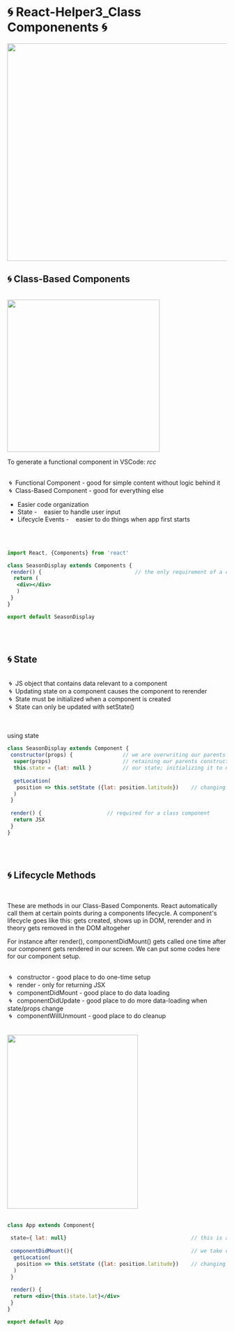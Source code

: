 # 🌀 React-Helper3_Class Componenents 🌀

<img src="https://sunscrapers.com/blog/wp-content/uploads/2018/11/1__DOHv30w-0eI-Ysz5U47Yg.png" height=500 width=900>

<h2>🌀 Class-Based Components</h2>
<br>
 <img src="https://www.techdiagonal.com/wp-content/uploads/2019/08/React-components-blog-image.jpg" height=350 width=350> 
<br>

To generate a functional component in VSCode: <em>rcc</em>
<br>
<br>


&nbsp;🌀&nbsp; Functional Component - good for simple content without logic behind it <br>
&nbsp;🌀&nbsp; Class-Based Component - good for everything else


<ul>
 <li>Easier code organization</li>
 <li>State - &nbsp;&nbsp; easier to handle user input</li>
 <li>Lifecycle Events - &nbsp;&nbsp;  easier to do things when app first starts</li>
</ul>
<br>
<br>

```jsx
import React, {Components} from 'react'

class SeasonDisplay extends Components {
 render() {                              // the only requirement of a class function is to have a render method
  return (
   <div></div>
   )
 }
}

export default SeasonDisplay
```

<br>
<br>
<h2>🌀 State</h2>
<br>
&nbsp;🌀&nbsp; JS object that contains data relevant to a component <br>
&nbsp;🌀&nbsp; Updating state on a component causes the component to rerender <br>
&nbsp;🌀&nbsp; State must be initialized when a component is created <br>
&nbsp;🌀&nbsp; State can only be updated with setState()<br>
<br>
<br>

using state

```jsx
class SeasonDisplay extends Component {
 constructor(props) {                // we are overwriting our parents constructor
  super(props)                       // retaining our parents constructor and just adding to it
  this.state = {lat: null }          // our state; initializing it to null because we're expecting a number 
  
  getLocation(
   position => this.setState ({lat: position.latitude})    // changing our state
  )
 }
 
 render() {                     // required for a class component
  return JSX
 }
}
```

<br>
<br>
<h2>🌀 Lifecycle Methods</h2>
<br>
<p>These are methods in our Class-Based Components. React automatically call them at certain points during a components lifecycle. A component's lifecycle goes like this: gets created, shows up in DOM, rerender and in theory gets removed in the DOM altogeher </p>
<p>For instance after render(), componentDidMount() gets called one time after our component gets rendered in our screen. We can put some codes here for our component setup.</p>
<br>
&nbsp;🌀&nbsp;&nbsp; constructor - good place to do one-time setup<br>
&nbsp;🌀&nbsp;&nbsp; render - only for returning JSX<br>
&nbsp;🌀&nbsp;&nbsp; componentDidMount - good place to do data loading<br>
&nbsp;🌀&nbsp;&nbsp; componentDidUpdate - good place to do more data-loading when state/props change<br>
&nbsp;🌀&nbsp;&nbsp; componentWillUnmount - good place to do cleanup<br>
<br>

<br>
<img src="https://cdn-media-1.freecodecamp.org/images/NpWCjYyzfnJkn7rXwDmyWwK2DqInFJu6-g1O" height=400 width=300>
<br>
<br>

```jsx
class App extends Component{
 
 state={ lat: null}                                        // this is an easier alternative for initializing state; Babel
 
 componentDidMount(){                                      // we take care of data loading here
  getLocation(
   position => this.setState ({lat: position.latitude})    // changing our state
  )
 }
 
 render() {
  return <div>{this.state.lat}</div>
 } 
}

export default App
```


